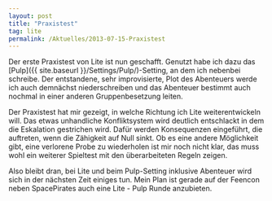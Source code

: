 ```yaml
---
layout: post
title: "Praxistest"
tag: lite
permalink: /Aktuelles/2013-07-15-Praxistest
---
```



Der erste Praxistest von Lite ist nun geschafft. Genutzt habe ich dazu das [Pulp]({{ site.baseurl }}/Settings/Pulp/)-Setting, an dem ich nebenbei schreibe. Der entstandene, sehr improvisierte, Plot des Abenteuers werde ich auch demnächst niederschreiben und das Abenteuer bestimmt auch nochmal in einer anderen Gruppenbesetzung leiten.

Der Praxistest hat mir gezeigt, in welche Richtung ich Lite weiterentwickeln will. Das etwas unhandliche Konfliktsystem wird deutlich entschlackt in dem die Eskalation gestrichen wird. Dafür werden Konsequenzen eingeführt, die auftreten, wenn die Zähigkeit auf Null sinkt. Ob es eine andere Möglichkeit gibt, eine verlorene Probe zu wiederholen ist mir noch nicht klar, das muss wohl ein weiterer Spieltest mit den überarbeiteten Regeln zeigen.

Also bleibt dran, bei Lite und beim Pulp-Setting inklusive Abenteuer wird sich in der nächsten Zeit einiges tun. Mein Plan ist gerade auf der Feencon neben SpacePirates auch eine Lite - Pulp Runde anzubieten.


